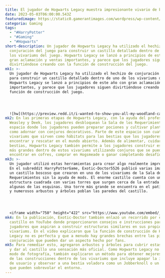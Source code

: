 ```yaml
---
title: El jugador de Hogwarts Legacy muestra impresionante vivario de bosque.
date: 2023-05-03T06:00:00.543Z
featuredimage: https://static0.gamerantimages.com/wordpress/wp-content/uploads/2023/03/hogwarts-legacy-official-vivarium-art.jpg?q=50&fit=contain&w=1140&h=&dpr=1.5
categoria: Gaming
tags:
  - "#HarryPotter"
  - "#Gaming"
  - "#Hogwarts"
short-description: Un jugador de Hogwarts Legacy ha utilizado el hechizo de
  conjuración del juego para construir un castillo detallado dentro de uno de
  los vivariums del juego. Hogwarts Legacy se lanzó a principios de este año con
  gran aclamación y ventas importantes, y parece que los jugadores siguen
  divirtiéndose creando con la función de construcción del juego.
mk1: >-
  Un jugador de Hogwarts Legacy ha utilizado el hechizo de conjuración del juego
  para construir un castillo detallado dentro de uno de los vivariums del juego.
  Hogwarts Legacy se lanzó a principios de este año con gran aclamación y ventas
  importantes, y parece que los jugadores siguen divirtiéndose creando con la
  función de construcción del juego.




  ![hw](https://preview.redd.it/i-wanted-to-show-you-all-my-woodland-castle-vivarium-build-v0-1ixb0fh9qcxa1.jpg?width=640&crop=smart&auto=webp&v=enabled&s=d19092ee34a05de3d443a35bf099d1dfdedeeebd "hw")
mk2: En las primeras etapas de Hogwarts Legacy, con la ayuda del profesor
  Weasley y Deek, los jugadores desbloquean la Sala de los Requerimientos, un
  espacio donde los jugadores pueden preparar pociones y cultivar plantas, así
  como adornar con conjuros decorativos. Parte de este espacio son cuatro
  vivariums que sirven como hábitats para las bestias que los jugadores pueden
  encontrar y rescatar en el mundo abierto. Además de alimentar, cuidar y criar
  bestias, Hogwarts Legacy también permite a los jugadores construir estructuras
  más grandes dentro de estos vivariums utilizando conjuros que se pueden
  encontrar en cofres, comprar en Hogsmeade o ganar completando desafíos.
mk3: >-
  Un jugador utilizó estas herramientas para crear algo realmente impresionante.
  En el subreddit HarryPotterGame, Exotic-Doctor5526 publicó varias imágenes de
  un castillo boscoso que crearon en uno de los vivariums de la Sala de los
  Requerimientos sin la ayuda de mods. El enorme castillo cuenta con una
  estructura cuadrada con varias torres que surgen cerca de la entrada y en
  algunas de las esquinas. Una torre más grande se encuentra en el patio central
  y numerosos arbustos y árboles poblan las paredes del castillo. 




  <iframe width="750" height="422" src="https://www.youtube.com/embed/_RSe-GY0U2M" title="Vivarium SECRETS | Complete vivarium customisation | Hogwarts Legacy" frameborder="0" allow="accelerometer; autoplay; clipboard-write; encrypted-media; gyroscope; picture-in-picture; web-share" allowfullscreen></iframe>
mk4: En la publicación, Exotic-Doctor también enlazó un recorrido por el
  castillo en YouTube donde proporcionaron consejos e instrucciones para los
  jugadores que aspiran a construir estructuras similares en sus propios
  vivariums. En el video explicaron que la función de construcción de Hogwarts
  Legacy no es perfecta y que a menudo hay grandes brechas entre las piezas de
  conjuración que pueden dar un aspecto hecho por fans.
mk5: Para remediar esto, agregaron arbustos y árboles para cubrir estas brechas
  y dar al castillo una sensación más oficial. Como Hogwarts Legacy no tiene un
  modo de fotografía, también explicaron un método para obtener mejores vistas
  de las construcciones dentro de los vivariums que incluye apagar la interfaz
  de usuario y observar a una bestia voladora como un Jobberknoll o un Fénix, ya
  que pueden sobrevolar el entorno.
---
```

